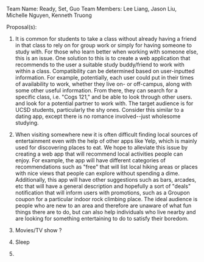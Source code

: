 Team Name: Ready, Set, Guo
Team Members: Lee Liang, Jason Liu, Michelle Nguyen, Kenneth Truong

Proposal(s):

1) It is common for students to take a class without already having a friend in
that class to rely on for group work or simply for having someone to study with.
For those who learn better when working with someone else, this is an issue. One
solution to this is to create a web application that recommends to the user a
suitable study buddy/friend to work with within a class. Compatibility can be
determined based on user-inputted information. For example, potentially, each
user could put in their times of availability to work, whether they live on- or
off-campus, along with some other useful information. From there, they can
search for a specific class, i.e. "Cogs 121," and be able to look through other
users. and look for a potential partner to work with. The target audience is for
UCSD students, particularly the shy ones. Consider this similar to a dating
app, except there is no romance involved--just wholesome studying.

2) When visiting somewhere new it is often difficult finding local sources of
entertainment even with the help of other apps like Yelp, which is mainly used
for discovering places to eat. We hope to alleviate this issue by creating a web
app that will recommend local activities people can enjoy. For example, the
app will have different categories of recommendations such as "free" that will
list local hiking areas or places with nice views that people can explore
without spending a dime. Additionally, this app will have other suggestions such
as bars, arcades, etc that will have a general description and hopefully a sort
of "deals" notification that will inform users with promotions, such as a
Groupon coupon for a particular indoor rock climbing place. The ideal audience
is people who are new to an area and therefore are unaware of what fun things
there are to do, but can also help individuals who live nearby and are looking
for something entertaining to do to satisfy their boredom.

3) Movies/TV show ?

4) Sleep	 

5)
